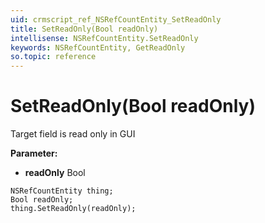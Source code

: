 ```yaml
---
uid: crmscript_ref_NSRefCountEntity_SetReadOnly
title: SetReadOnly(Bool readOnly)
intellisense: NSRefCountEntity.SetReadOnly
keywords: NSRefCountEntity, GetReadOnly
so.topic: reference
---
```


# SetReadOnly(Bool readOnly)

Target field is read only in GUI

**Parameter:** 
* **readOnly** Bool

```crmscript
NSRefCountEntity thing;
Bool readOnly;
thing.SetReadOnly(readOnly);
```


